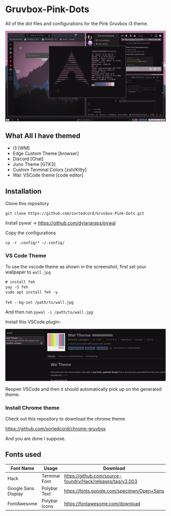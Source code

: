 # Gruvbox-Pink-Dots
All of the dot files and configurations for the Pink Gruvbox i3 theme.

![Screenshot](dev.png)

## What All I have themed

- i3 [WM]
- Edge Custom Theme [browser]
- Discord [Chat]
- Juno Theme [GTK3]
- Custom Terminal Colors [zsh/Kitty]
- Wal: VSCode theme [code editor]

## Installation

Clone this repository
``` 
git clone https://github.com/sortedcord/Gruvbox-Pink-Dots.git 
```

Install pywal -> https://github.com/dylanaraps/pywal

Copy the configurations
```
cp -r .config/* ~/.config/
```
### VS Code Theme

To use the vscode theme as shown in the screenshot, first set your wallpaper to `wall.jpg`
```
# install feh
yay -S feh
sudo apt install feh -y

feh --bg-set /path/to/wall.jpg
```

And then run `pywal -i /path/to/wall.jpg`

Install this VSCode plugin-

![Screenshot](extension.png)

Reopen VSCode and then it should automatically pick up on the generated theme.

### Install Chrome theme

Check out this repository to download the chrome theme

https://github.com/sortedcord/chrome-gruvbox

And you are done I suppose.


## Fonts used

| Font Name           | Usage         | Download                                                   |   |   |
|---------------------|---------------|------------------------------------------------------------|---|---|
| Hack                | Terminal Font | https://github.com/source-foundry/Hack/releases/tag/v3.003 |   |   |
| Google Sans Display | Polybar Text  | https://fonts.google.com/specimen/Open+Sans                |   |   |
| FontAwesome         | Polybar Icons | https://fontawesome.com/download                           |   |   |

